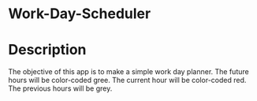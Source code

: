 # Work-Day-Scheduler
<h1>Description</h1>
<p> The objective of this app is to make a simple work day planner. The future hours will be color-coded gree. The current hour will be color-coded red. The previous hours will be grey.